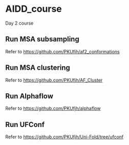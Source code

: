 # AIDD_course
Day 2 course

## Run MSA subsampling
Refer to https://github.com/PKUfjh/af2_conformations

## Run MSA clustering
Refer to https://github.com/PKUfjh/AF_Cluster

## Run Alphaflow
Refer to https://github.com/PKUfjh/alphaflow

## Run UFConf
Refer to https://github.com/PKUfjh/Uni-Fold/tree/ufconf